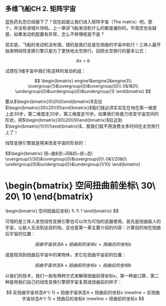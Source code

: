 ## 多维飞船CH 2. 矩阵宇宙

蓝色药丸您已经服下了？现在起就让我们进入矩阵宇宙（The matrix）吧。那个，并没有进错片场啦。上一章讲飞船发动机什么的都是骗你的。毕竟您也会疑惑，如果发动机配置有异常，怎么不修理呢是不是？

现实是，飞船的发动机没有错。错的是我们总是在扭曲的宇宙中航行！三体人最开始发明线性变换引擎只是为了更快地太空旅行。回顾太空旅行的基本公式：

$$Ax=b$$

试想在3维宇宙中我们有这样的发动机组：

$$
\begin{bmatrix}
engine1&engine2&engine3\\ 
\overgroup{1}&\overgroup{0}&\overgroup{0}\\
0&1&0\\
\undergroup{0}&\undergroup{0}&\undergroup{1}
\end{bmatrix}
$$

要从$\begin{bmatrix}0\\0\\0\end{bmatrix}$去往$\begin{bmatrix}30\\20\\10\end{bmatrix}$我们就必须实实在在地在第一维度上走30步，第二维度走20步，第三维度走10步。如果我们有能力改变宇宙空间的形状，把$\begin{bmatrix}30\\20\\10\end{bmatrix}$拉近到$\begin{bmatrix}1\\1\\1\end{bmatrix}$，那我们就不用浪费太多时间在太空旅行上了！

线性变换引擎就是用来改变宇宙的形状的：

$$\begin{bmatrix} 
扭~曲&空~间&的~状~态\\
\overgroup{1/30}&\overgroup{0}&\overgroup{0}\\
0&1/20&0\\
\undergroup{0}&\undergroup{0}&\undergroup{1/10}
\end{bmatrix}

\begin{bmatrix} 
空间扭曲前坐标\\
30\\
20\\
10
\end{bmatrix}
=
\begin{bmatrix} 
空间扭曲后坐标\\
1\\
1\\
1
\end{bmatrix}
$$

可惜的是三体人发觉线性变换引擎也可以作为可怕的武器使用。首先是扭曲敌人的宇宙，让敌人无法到达目的地。这也是第一章主要介绍的内容：计算目的地在扭曲后宇宙的位置：

$$
扭曲宇宙状态A × 扭曲前的坐标c = 扭曲后的坐标z
$$

或是观测到扭曲后宇宙中的某物体，求它在扭曲宇宙前的位置：

$$
扭曲宇宙状态A × 扭曲前的坐标x = 扭曲后的坐标b
$$

以我们的技术，我们一般有两种方式来解得扭曲前得坐标x。第一种是口算，第二种是用我们自己的线性变换引擎把宇宙复原成扭曲前的样子：

$$
反扭曲宇宙状态A^{-1} × 扭曲宇宙状态A × 扭曲前的坐标x \newline
= 反扭曲宇宙状态A^{-1} × 扭曲后的坐标b \newline
= 扭曲前的坐标x
$$